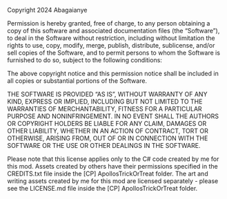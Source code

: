 Copyright 2024 Abagaianye

Permission is hereby granted, free of charge, to any person obtaining a copy of this software and associated documentation files (the “Software”), to deal in the Software without restriction, including without limitation the rights to use, copy, modify, merge, publish, distribute, sublicense, and/or sell copies of the Software, and to permit persons to whom the Software is furnished to do so, subject to the following conditions:

The above copyright notice and this permission notice shall be included in all copies or substantial portions of the Software.

THE SOFTWARE IS PROVIDED “AS IS”, WITHOUT WARRANTY OF ANY KIND, EXPRESS OR IMPLIED, INCLUDING BUT NOT LIMITED TO THE WARRANTIES OF MERCHANTABILITY, FITNESS FOR A PARTICULAR PURPOSE AND NONINFRINGEMENT. IN NO EVENT SHALL THE AUTHORS OR COPYRIGHT HOLDERS BE LIABLE FOR ANY CLAIM, DAMAGES OR OTHER LIABILITY, WHETHER IN AN ACTION OF CONTRACT, TORT OR OTHERWISE, ARISING FROM, OUT OF OR IN CONNECTION WITH THE SOFTWARE OR THE USE OR OTHER DEALINGS IN THE SOFTWARE.

 
 Please note that this license applies only to the C# code created by me for this mod. Assets created by others have their permissions specified in the CREDITS.txt file inside the [CP] ApollosTrickOrTreat folder. The art and writing assets created by me for this mod are licensed separately - please see the LICENSE.md file inside the [CP] ApollosTrickOrTreat folder.
